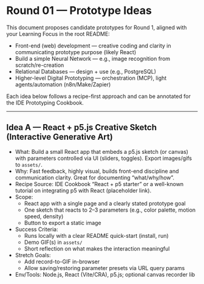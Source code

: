 # Round 01 — Prototype Ideas

This document proposes candidate prototypes for Round 1, aligned with your Learning Focus in the root README:

- Front-end (web) development — creative coding and clarity in communicating prototype purpose (likely React)
- Build a simple Neural Network — e.g., image recognition from scratch/re-creation
- Relational Databases — design + use (e.g., PostgreSQL)
- Higher-level Digital Prototyping — orchestration (MCP), light agents/automation (n8n/Make/Zapier)

Each idea below follows a recipe-first approach and can be annotated for the IDE Prototyping Cookbook.

---

## Idea A — React + p5.js Creative Sketch (Interactive Generative Art)
- What: Build a small React app that embeds a p5.js sketch (or canvas) with parameters controlled via UI (sliders, toggles). Export images/gifs to `assets/`.
- Why: Fast feedback, highly visual, builds front-end discipline and communication clarity. Great for documenting “what/why/how”.
- Recipe Source: IDE Cookbook “React + p5 starter” or a well-known tutorial on integrating p5 with React (placeholder link).
- Scope:
  - React app with a single page and a clearly stated prototype goal
  - One sketch that reacts to 2–3 parameters (e.g., color palette, motion speed, density)
  - Button to export a static image
- Success Criteria:
  - Runs locally with a clear README quick-start (install, run)
  - Demo GIF(s) in `assets/`
  - Short reflection on what makes the interaction meaningful
- Stretch Goals:
  - Add record-to-GIF in-browser
  - Allow saving/restoring parameter presets via URL query params
- Env/Tools: Node.js, React (Vite/CRA), p5.js; optional canvas recorder lib
